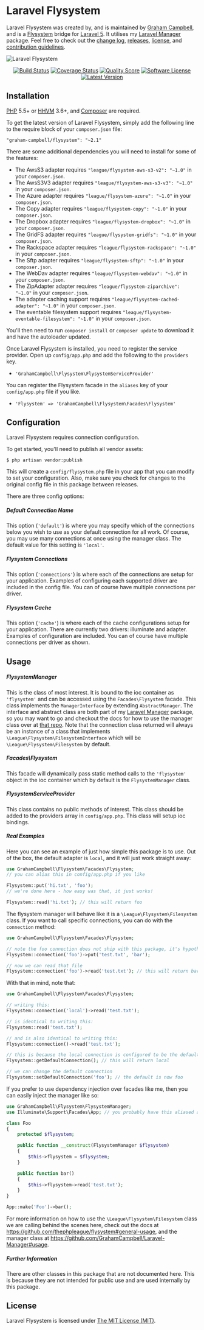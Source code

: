 Laravel Flysystem
=================

Laravel Flysystem was created by, and is maintained by [Graham Campbell](https://github.com/GrahamCampbell), and is a [Flysystem](https://github.com/thephpleague/flysystem) bridge for [Laravel 5](http://laravel.com). It utilises my [Laravel Manager](https://github.com/GrahamCampbell/Laravel-Manager) package. Feel free to check out the [change log](CHANGELOG.md), [releases](https://github.com/GrahamCampbell/Laravel-Flysystem/releases), [license](LICENSE), and [contribution guidelines](CONTRIBUTING.md).

![Laravel Flysystem](https://cloud.githubusercontent.com/assets/2829600/4432299/c12eac50-468c-11e4-93c3-5d587a2a56fa.PNG)

<p align="center">
<a href="https://travis-ci.org/GrahamCampbell/Laravel-Flysystem"><img src="https://img.shields.io/travis/GrahamCampbell/Laravel-Flysystem/master.svg?style=flat-square" alt="Build Status"></img></a>
<a href="https://scrutinizer-ci.com/g/GrahamCampbell/Laravel-Flysystem/code-structure"><img src="https://img.shields.io/scrutinizer/coverage/g/GrahamCampbell/Laravel-Flysystem.svg?style=flat-square" alt="Coverage Status"></img></a>
<a href="https://scrutinizer-ci.com/g/GrahamCampbell/Laravel-Flysystem"><img src="https://img.shields.io/scrutinizer/g/GrahamCampbell/Laravel-Flysystem.svg?style=flat-square" alt="Quality Score"></img></a>
<a href="LICENSE"><img src="https://img.shields.io/badge/license-MIT-brightgreen.svg?style=flat-square" alt="Software License"></img></a>
<a href="https://github.com/GrahamCampbell/Laravel-Flysystem/releases"><img src="https://img.shields.io/github/release/GrahamCampbell/Laravel-Flysystem.svg?style=flat-square" alt="Latest Version"></img></a>
</p>


## Installation

[PHP](https://php.net) 5.5+ or [HHVM](http://hhvm.com) 3.6+, and [Composer](https://getcomposer.org) are required.

To get the latest version of Laravel Flysystem, simply add the following line to the require block of your `composer.json` file:

```
"graham-campbell/flysystem": "~2.1"
```

There are some additional dependencies you will need to install for some of the features:

* The AwsS3 adapter requires `"league/flysystem-aws-s3-v2": "~1.0"` in your `composer.json`.
* The AwsS3V3 adapter requires `"league/flysystem-aws-s3-v3": "~1.0"` in your `composer.json`.
* The Azure adapter requires `"league/flysystem-azure": "~1.0"` in your `composer.json`.
* The Copy adapter requires `"league/flysystem-copy": "~1.0"` in your `composer.json`.
* The Dropbox adapter requires `"league/flysystem-dropbox": "~1.0"` in your `composer.json`.
* The GridFS adapter requires `"league/flysystem-gridfs": "~1.0"` in your `composer.json`.
* The Rackspace adapter requires `"league/flysystem-rackspace": "~1.0"` in your `composer.json`.
* The Sftp adapter requires `"league/flysystem-sftp": "~1.0"` in your `composer.json`.
* The WebDav adapter requires `"league/flysystem-webdav": "~1.0"` in your `composer.json`.
* The ZipAdapter adapter requires `"league/flysystem-ziparchive": "~1.0"` in your `composer.json`.
* The adapter caching support requires `"league/flysystem-cached-adapter": "~1.0"` in your `composer.json`.
* The eventable filesystem support requires `"league/flysystem-eventable-filesystem": "~1.0"` in your `composer.json`.

You'll then need to run `composer install` or `composer update` to download it and have the autoloader updated.

Once Laravel Flysystem is installed, you need to register the service provider. Open up `config/app.php` and add the following to the `providers` key.

* `'GrahamCampbell\Flysystem\FlysystemServiceProvider'`

You can register the Flysystem facade in the `aliases` key of your `config/app.php` file if you like.

* `'Flysystem' => 'GrahamCampbell\Flysystem\Facades\Flysystem'`


## Configuration

Laravel Flysystem requires connection configuration.

To get started, you'll need to publish all vendor assets:

```bash
$ php artisan vendor:publish
```

This will create a `config/flysystem.php` file in your app that you can modify to set your configuration. Also, make sure you check for changes to the original config file in this package between releases.

There are three config options:

##### Default Connection Name

This option (`'default'`) is where you may specify which of the connections below you wish to use as your default connection for all work. Of course, you may use many connections at once using the manager class. The default value for this setting is `'local'`.

##### Flysystem Connections

This option (`'connections'`) is where each of the connections are setup for your application. Examples of configuring each supported driver are included in the config file. You can of course have multiple connections per driver.

##### Flysystem Cache

This option (`'cache'`) is where each of the cache configurations setup for your application. There are currently two drivers: illuminate and adapter. Examples of configuration are included. You can of course have multiple connections per driver as shown.


## Usage

##### FlysystemManager

This is the class of most interest. It is bound to the ioc container as `'flysystem'` and can be accessed using the `Facades\Flysystem` facade. This class implements the `ManagerInterface` by extending `AbstractManager`. The interface and abstract class are both part of my [Laravel Manager](https://github.com/GrahamCampbell/Laravel-Manager) package, so you may want to go and checkout the docs for how to use the manager class over at [that repo](https://github.com/GrahamCampbell/Laravel-Manager#usage). Note that the connection class returned will always be an instance of a class that implements `\League\Flysystem\FilesystemInterface` which will be `\League\Flysystem\Filesystem` by default.

##### Facades\Flysystem

This facade will dynamically pass static method calls to the `'flysystem'` object in the ioc container which by default is the `FlysystemManager` class.

##### FlysystemServiceProvider

This class contains no public methods of interest. This class should be added to the providers array in `config/app.php`. This class will setup ioc bindings.

##### Real Examples

Here you can see an example of just how simple this package is to use. Out of the box, the default adapter is `local`, and it will just work straight away:

```php
use GrahamCampbell\Flysystem\Facades\Flysystem;
// you can alias this in config/app.php if you like

Flysystem::put('hi.txt', 'foo');
// we're done here - how easy was that, it just works!

Flysystem::read('hi.txt'); // this will return foo
```

The flysystem manager will behave like it is a `\League\Flysystem\Filesystem` class. If you want to call specific connections, you can do with the `connection` method:

```php
use GrahamCampbell\Flysystem\Facades\Flysystem;

// note the foo connection does not ship with this package, it's hypothetical
Flysystem::connection('foo')->put('test.txt', 'bar');

// now we can read that file
Flysystem::connection('foo')->read('test.txt'); // this will return bar
```

With that in mind, note that:

```php
use GrahamCampbell\Flysystem\Facades\Flysystem;

// writing this:
Flysystem::connection('local')->read('test.txt');

// is identical to writing this:
Flysystem::read('test.txt');

// and is also identical to writing this:
Flysystem::connection()->read('test.txt');

// this is because the local connection is configured to be the default
Flysystem::getDefaultConnection(); // this will return local

// we can change the default connection
Flysystem::setDefaultConnection('foo'); // the default is now foo
```

If you prefer to use dependency injection over facades like me, then you can easily inject the manager like so:

```php
use GrahamCampbell\Flysystem\FlysystemManager;
use Illuminate\Support\Facades\App; // you probably have this aliased already

class Foo
{
    protected $flysystem;

    public function __construct(FlysystemManager $flysystem)
    {
        $this->flysystem = $flysystem;
    }

    public function bar()
    {
        $this->flysystem->read('test.txt');
    }
}

App::make('Foo')->bar();
```

For more information on how to use the `\League\Flysystem\Filesystem` class we are calling behind the scenes here, check out the docs at https://github.com/thephpleague/flysystem#general-usage, and the manager class at https://github.com/GrahamCampbell/Laravel-Manager#usage.

##### Further Information

There are other classes in this package that are not documented here. This is because they are not intended for public use and are used internally by this package.


## License

Laravel Flysystem is licensed under [The MIT License (MIT)](LICENSE).
